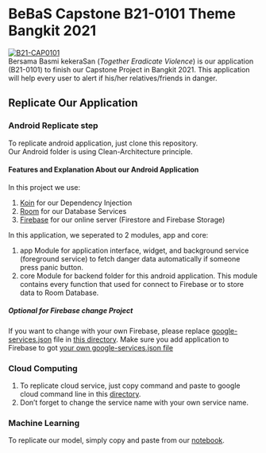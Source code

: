 # BeBaS Capstone B21-0101 Theme Bangkit 2021
[![B21-CAP0101](https://circleci.com/gh/B21-CAP0101/bebas-capstone-2021.svg?style=svg)](https://circleci.com/gh/B21-CAP0101/bebas-capstone-2021)  
   Bersama Basmi kekeraSan (<i>Together Eradicate Violence</i>) is our application (B21-0101) to finish our Capstone Project in Bangkit 2021. This application will help every user to alert if his/her relatives/friends in danger.

## Replicate Our Application

### Android Replicate step
To replicate android application, just clone this repository.  
   Our Android folder is using Clean-Architecture principle.

#### Features and Explanation About our Android Application
In this project we use:  
1. [Koin](https://insert-koin.io/) for our Dependency Injection
2. [Room](https://developer.android.com/jetpack/androidx/releases/room) for our Database Services
3. [Firebase](https://firebase.google.com/) for our online server (Firestore and Firebase Storage)  

In this application, we seperated to 2 modules, app and core:  
1. app Module for application interface, widget, and background service (foreground service) to fetch danger data automatically if someone press panic button.
2. core Module for backend folder for this android application. This module contains every function that used for connect to Firebase or to store data to Room Database.

##### Optional for Firebase change Project
If you want to change with your own Firebase, please replace [google-services.json](https://github.com/B21-CAP0101/bebas-capstone-2021/blob/master/Android/core/google-services.json) file in [this directory](https://github.com/B21-CAP0101/bebas-capstone-2021/tree/master/Android/core). Make sure you add application to Firebase to got [your own google-services.json file](https://support.google.com/firebase/answer/7015592?hl=en)  

### Cloud Computing
1. To replicate cloud service, just copy command and paste to google cloud command line in this [directory](https://github.com/B21-CAP0101/bebas-capstone-2021/tree/master/Cloud%20Computing).
2. Don’t forget to change the service name with your own service name.

### Machine Learning
To replicate our model, simply copy and paste from our [notebook](https://github.com/B21-CAP0101/bebas-capstone-2021/blob/master/Machine%20Learning/training_custom_audio_model_in_python.ipynb).
